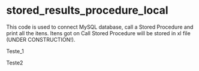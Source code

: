 # stored_results_procedure_local
This code is used to connect MySQL database, call a Stored Procedure and print all the itens.
Itens got on Call Stored Procedure will be stored in xl file (UNDER CONSTRUCTION!).

Teste_1

Teste2
